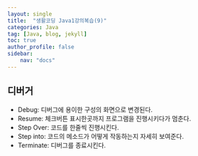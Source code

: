 ```yaml
---
layout: single
title:  "생활코딩 Java1강의복습(9)"
categories: Java
tag: [Java, blog, jekyll]
toc: true
author_profile: false
sidebar:
    nav: "docs"
---
```

## 디버거

- Debug: 디버그에 용이한 구성의 화면으로 변경된다.
- Resume: 체크버튼 표시한곳까지 프로그램을 진행시키다가 멈춘다.
- Step Over: 코드를 한줄씩 진행시킨다.
- Step into: 코드의 메소드가 어떻게 작동하는지 자세히 보여준다.
- Terminate: 디버그를 종료시킨다.
